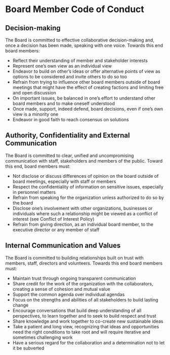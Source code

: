 # Board Member Code of Conduct

## Decision-making

The Board is committed to effective collaborative decision-making and, once a decision has been made, speaking with one voice. Towards this end board members:
* Reflect their understanding of member and stakeholder interests
* Represent one’s own view as an individual view
* Endeavor to build on other’s ideas or offer alternative points of view as options to be considered and invite others to do so too
* Refrain from trying to influence other board members outside of board meetings that might have the effect of creating factions and limiting free and open discussion
* On important issues, be balanced in one’s effort to understand other board members and to make oneself understood
* Once made, support, indeed defend, board decisions, even if one’s own view is a minority one
* Endeavor in good faith to reach consensus on solutions

## Authority, Confidentiality and External Communication

The Board is committed to clear, unified and uncompromising communication with staff, stakeholders and members of the public. Toward this end, board members must:

* Not disclose or discuss differences of opinion on the board outside of board meetings, especially with staff or members
* Respect the confidentiality of information on sensitive issues, especially in personnel matters
* Refrain from speaking for the organization unless authorized to do so by the board
* Disclose one’s involvement with other organizations, businesses or individuals where such a relationship might be viewed as a conflict of interest (see Conflict of Interest Policy)
* Refrain from giving direction, as an individual board member, to the executive director or any member of staff

## Internal Communication and Values

The Board is committed to building relationships built on trust with members, staff, directors and volunteers. Towards this end board members must:

* Maintain trust through ongoing transparent communication
* Share credit for the work of the organization with the collaborators, creating a sense of cohesion and mutual value
* Support the common agenda over individual agendas
* Focus on the strengths and abilities of all stakeholders to build lasting change
* Encourage conversations that build deep understanding of all perspectives, to learn together and to seek to build respect and trust
* Share knowledge and work together to co-create new sustainable ideas
* Take a patient and long view, recognizing that ideas and opportunities need the right conditions to take root and will require iterative and sometimes challenging work
* Have a serious regard for the collaboration and a determination not to let it be subverted